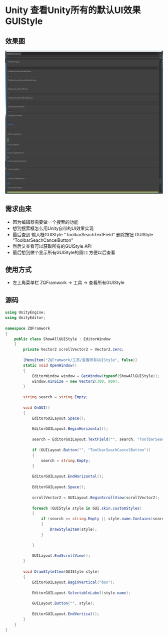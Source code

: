 # Unity 查看Unity所有的默认UI效果 GUIStyle

## 效果图

![](https://github.com/QiangZou/Blogs/blob/master/Unity%20%E6%9F%A5%E7%9C%8BUnity%E6%89%80%E6%9C%89%E7%9A%84%E9%BB%98%E8%AE%A4UI%E6%95%88%E6%9E%9C%20GUIStyle/TIM%E6%88%AA%E5%9B%BE20200515143703.png)

## 需求由来

- 因为编辑器需要做一个搜索的功能
- 想到搜索框怎么用Unity自带的UI效果实现
- 最后查到 输入框GUIStyle "ToolbarSeachTextField" 删除按钮 GUIStyle "ToolbarSeachCancelButton"
- 然后又查看可以获取所有的GUIStyle API
- 最后想到做个显示所有GUIStyle的窗口 方便以后查看

## 使用方式

- 左上角菜单栏 ZQFramwork -> 工具 -> 查看所有GUIStyle

## 源码

```c#
using UnityEngine;
using UnityEditor;

namespace ZQFramwork
{
    public class ShowAllGUIStyle : EditorWindow
    {
        private Vector2 scrollVector2 = Vector2.zero;

        [MenuItem("ZQFramwork/工具/查看所有GUIStyle", false)]
        static void OpenWindow()
        {
            EditorWindow window = GetWindow(typeof(ShowAllGUIStyle));
            window.minSize = new Vector2(300, 900);
        }

        string search = string.Empty;

        void OnGUI()
        {
            EditorGUILayout.Space();

            EditorGUILayout.BeginHorizontal();

            search = EditorGUILayout.TextField("", search, "ToolbarSeachTextField");

            if (GUILayout.Button("", "ToolbarSeachCancelButton"))
            {
                search = string.Empty;
            }

            EditorGUILayout.EndHorizontal();

            EditorGUILayout.Space();

            scrollVector2 = GUILayout.BeginScrollView(scrollVector2);

            foreach (GUIStyle style in GUI.skin.customStyles)
            {
                if (search == string.Empty || style.name.Contains(search))
                {
                    DrawStyleItem(style);
                }

            }

            GUILayout.EndScrollView();
        }

        void DrawStyleItem(GUIStyle style)
        {
            EditorGUILayout.BeginVertical("box");

            EditorGUILayout.SelectableLabel(style.name);

            GUILayout.Button("", style);

            EditorGUILayout.EndVertical();
        }
    }
}
```

